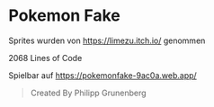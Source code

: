 # Pokemon Fake

Sprites wurden von https://limezu.itch.io/ genommen

2068 Lines of Code

Spielbar auf https://pokemonfake-9ac0a.web.app/

> Created By Philipp Grunenberg

